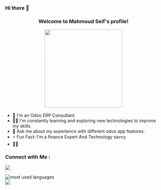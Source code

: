 ### Hi there 👋

<!--
**Mahmoudbnseif/mahmoudbnseif** is a ✨ _special_ ✨ repository because its `README.md` (this file) appears on your GitHub profile.

-->



<h3 align="center">
  
  Welcome to Mahmoud Seif's profile!
  
  <img src="https://odoocdn.com/openerp_website/static/src/img/assets/png/odoo_logo_inverted.png" width="250">
</h3>



- 🏢 I'm an Odoo ERP Consultant 
- 👨‍💻 I'm constantly learning and exploring new technologies to improve my skills.
- 💬 Ask me about my experience with different odoo app features.
- ⚡ Fun Fact: I'm a finance Expert And  Technology savvy. 
- 👨‍💻 


### Connect with Me :

<a href="https://www.linkedin.com/in/mahmoudbnseif " target="_blank"><img src="https://img.shields.io/badge/-Mahmoud%20Seif-0077B5?style=for-the-badge&logo=Linkedin&logoColor=white"/></a>








<img align="left" src="https://github-readme-stats.vercel.app/api/top-langs?username=yousefdergham&show_icons=true&locale=en&layout=compact&theme=radical" alt="most used languages" />
<br>
<a href="https://komarev.com/ghpvc/?username=yousefdergham&style=for-the-badge">
    <img src="https://komarev.com/ghpvc/?username=yousefdergham&style=for-the-badge">
</a>
